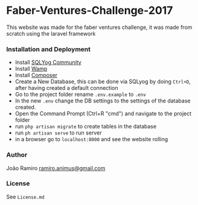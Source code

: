 # Faber-Ventures-Challenge-2017

This website was made for the faber ventures challenge, it was made from scratch using the laravel framework

### Installation and Deployment

* Install [SQLYog Community]
* Install [Wamp]
* Install [Composer]
* Create a New Database, this can be done via SQLyog by doing `Ctrl+D`, after having created a default connection
* Go to the project folder rename `.env.example` to `.env`
* In the new `.env` change the DB settings to the settings of the database created.
* Open the Command Prompt (Ctrl+R "cmd") and navigate to the project folder
* run `php artisan migrate` to create tables in the database
* run `ph artisan serve` to run server
* in a browser go to `localhost:8000` and see the website rolling


### Author

João Ramiro ramiro.animus@gmail.com

### License

See `License.md`

   [Composer]: <https://getcomposer.org/download/>
   [SQLYog Community]: <https://github.com/webyog/sqlyog-community/wiki/Downloads>
   [Wamp]: <http://www.wampserver.com/en/>
  
